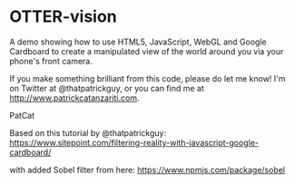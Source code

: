 OTTER-vision
========

A demo showing how to use HTML5, JavaScript, WebGL and Google Cardboard to create a manipulated view of the world around you via your phone's front camera.

If you make something brilliant from this code, please do let me know! I'm on Twitter at @thatpatrickguy, or you can find me at http://www.patrickcatanzariti.com.

PatCat


Based on this tutorial by @thatpatrickguy:
https://www.sitepoint.com/filtering-reality-with-javascript-google-cardboard/

with added Sobel filter from here:
https://www.npmjs.com/package/sobel

